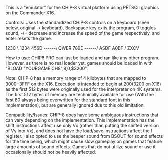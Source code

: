 This is a "emulator" for the CHIP-8 virtual platform using PETSCII graphics on the Commander X16.

Controls: Uses the standardized CHIP-8 controls on a keyboard (seen below, original -> keyboard). Backspace key exits the program, 0 toggles sound, -/= decrease and increase the speed of the game respectively, and enter resets the game.

123C \ 1234
456D ------\ QWER
789E ------/ ASDF
A0BF / ZXCV

How to use: CHIP8.PRG can just be loaded and ran like any other program. However, as there is no real loader yet, games should be loaded in with "BLOAD "YOURGAME.CH8",8,0,$3200".

Note: CHIP-8 has a memory range of 4 kilobytes that are mapped to $3000-$3FFF on the X16. Execution is intended to begin at $200 ($3200 on X16) as the first 512 bytes were originally used for the interpreter on 4K systems. The first 512 bytes of memory are technically available for use (With the first 80 always being overwritten for the standard font in this implementation), but are generally ignored due to this old limitation.

Compatibility/Issues: CHIP-8 does have some ambiguous instructions that can vary depending on the implementation. This implementation has the shift instructions affect use only Vx (rather than putting the shifted version of Vy into Vx), and does not have the load/save instructions affect the I register. I also opted to use the beeper sound from BSOUT for sound effects for the time being, which might cause slow gameplay on games that feature large amounts of sound effects. Games that do not utilize sound or use it occasionally should not be heavily affected.
